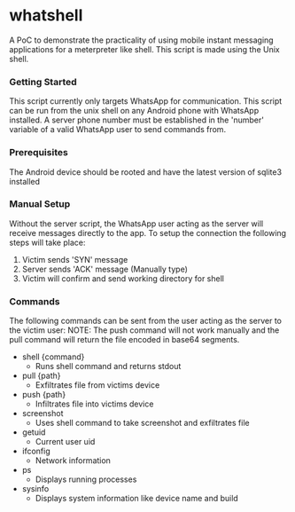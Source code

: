 # whatshell

A PoC to demonstrate the practicality of using mobile instant messaging applications for a meterpreter like shell. This script is made using the Unix shell.

### Getting Started

This script currently only targets WhatsApp for communication. This script can be run from the unix shell on any Android phone with WhatsApp installed. A server phone number must be established in the 'number' variable of a valid WhatsApp user to send commands from.

### Prerequisites

The Android device should be rooted and have the latest version of sqlite3 installed

### Manual Setup

Without the server script, the WhatsApp user acting as the server will receive messages directly to the app. To setup the connection the following steps will take place:

1. Victim sends 'SYN' message
2. Server sends 'ACK' message (Manually type)
3. Victim will confirm and send working directory for shell

### Commands

The following commands can be sent from the user acting as the server to the victim user:
NOTE: The push command will not work manually and the pull command will return the file encoded in base64 segments. 

- shell {command} 
  - Runs shell command and returns stdout
- pull {path}
  - Exfiltrates file from victims device
- push {path}
  - Infiltrates file into victims device
- screenshot
  - Uses shell command to take screenshot and exfiltrates file
- getuid
  - Current user uid
- ifconfig
  - Network information
- ps
  - Displays running processes
- sysinfo
  - Displays system information like device name and build

